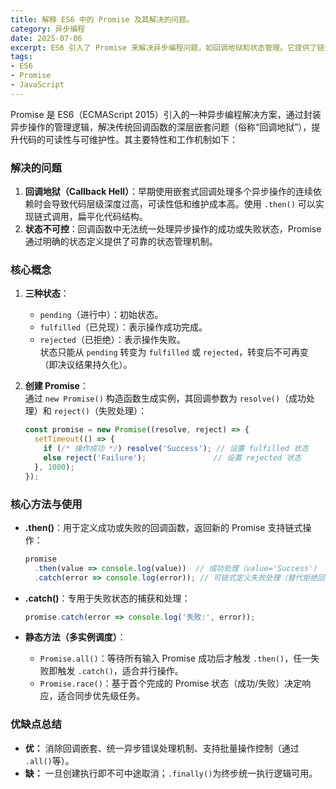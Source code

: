 ```yaml
---
title: 解释 ES6 中的 Promise 及其解决的问题。
category: 异步编程
date: 2025-07-06
excerpt: ES6 引入了 Promise 来解决异步编程问题，如回调地狱和状态管理。它提供了链式调用、状态封装等功能。
tags:
- ES6
- Promise
- JavaScript
---
```

Promise 是 ES6（ECMAScript 2015）引入的一种异步编程解决方案，通过封装异步操作的管理逻辑，解决传统回调函数的深层嵌套问题（俗称“回调地狱”），提升代码的可读性与可维护性。其主要特性和工作机制如下：

### 解决的问题
1. **回调地狱（Callback Hell）**：早期使用嵌套式回调处理多个异步操作的连续依赖时会导致代码层级深度过高，可读性低和维护成本高。使用 `.then()` 可以实现链式调用，扁平化代码结构。
2. **状态不可控**：回调函数中无法统一处理异步操作的成功或失败状态，Promise 通过明确的状态定义提供了可靠的状态管理机制。

### 核心概念
1. **三种状态**：  
   - `pending`（进行中）：初始状态。
   - `fulfilled`（已兑现）：表示操作成功完成。
   - `rejected`（已拒绝）：表示操作失败。  
   状态只能从 `pending` 转变为 `fulfilled` 或 `rejected`，转变后不可再变（即决议结果持久化）。

2. **创建 Promise**：  
   通过 `new Promise()` 构造函数生成实例，其回调参数为 `resolve()`（成功处理）和 `reject()`（失败处理）：
   ```javascript
   const promise = new Promise((resolve, reject) => {
     setTimeout(() => {
       if (/* 操作成功 */) resolve('Success'); // 设置 fulfilled 状态
       else reject('Failure');               // 设置 rejected 状态
     }, 1000);
   });
   ```

### 核心方法与使用
- **.then()**：用于定义成功或失败的回调函数，返回新的 Promise 支持链式操作：
  ```javascript
  promise
    .then(value => console.log(value))  // 成功处理（value='Success'）
    .catch(error => console.log(error)); // 可链式定义失败处理（替代拒绝回调参数） 
  ```
  
- **.catch()**：专用于失败状态的捕获和处理：
  ```javascript
  promise.catch(error => console.log('失败:', error));
  ```

- **静态方法（多实例调度）**：
  - `Promise.all()`：等待所有输入 Promise 成功后才触发 `.then()`，任一失败即触发 `.catch()`，适合并行操作。
  - `Promise.race()`：基于首个完成的 Promise 状态（成功/失败）决定响应，适合同步优先级任务。

### 优缺点总结
- **优：** 消除回调嵌套、统一异步错误处理机制、支持批量操作控制（通过 `.all()`等）。
- **缺：** 一旦创建执行即不可中途取消；`.finally()`为终步统一执行逻辑可用。
